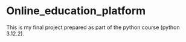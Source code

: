 # Online_education_platform
 This is my final project prepared as part of the python course (python 3.12.2).
